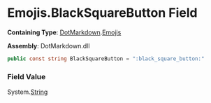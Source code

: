 # Emojis\.BlackSquareButton Field

**Containing Type**: [DotMarkdown](../../README.md)\.[Emojis](../README.md)

**Assembly**: DotMarkdown\.dll

```csharp
public const string BlackSquareButton = ":black_square_button:"
```

### Field Value

System\.[String](https://docs.microsoft.com/en-us/dotnet/api/system.string)